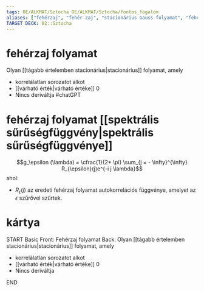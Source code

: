 ```yaml
---
tags: OE/ALKMAT/Sztocha OE/ALKMAT/Sztocha/fontos_fogalom 
aliases: ["fehérzaj", "fehér zaj", "stacionárius Gauss folyamat", "fehérzajhoz","fehérzajnak"]
TARGET DECK: 02::Sztocha
---
```


# fehérzaj folyamat
Olyan [[tágabb értelemben stacionárius|stacionárius]] folyamat, amely
- korrelálatlan sorozatot alkot
- [[várható érték|várható értéke]] 0
- Nincs deriváltja
#chatGPT 

# fehérzaj folyamat [[spektrális sűrűségfüggvény|spektrális sűrűségfüggvénye]]
$$g_\epsilon (\lambda) = \cfrac{1}{2* \pi} \sum_{j = - \infty}^{\infty} R_{\epsilon}(j)e^{-i j \lambda}$$
ahol:
- $R_\epsilon(j)$ az eredeti fehérzaj folyamat autokorrelációs függvénye, amelyet az $\epsilon$ szűrővel szűrtek.

# kártya
START
Basic
Front:
Fehérzaj folyamat
Back:
Olyan [[tágabb értelemben stacionárius|stacionárius]] folyamat, amely
- korrelálatlan sorozatot alkot
- [[várható érték|várható értéke]] 0
- Nincs deriváltja
<!--ID: 1686259688213-->
END